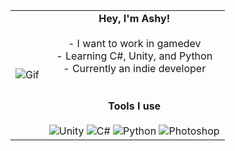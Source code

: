 |  |  |
|:-----:|:---------:|
| ![Gif](https://media1.giphy.com/media/v1.Y2lkPTc5MGI3NjExeGJodWd0N3lwN3d3aTRqeTkwYmJlN2tydHR3YTFuazQ2d2M2YnQ5ZyZlcD12MV9pbnRlcm5hbF9naWZfYnlfaWQmY3Q9Zw/MM8qStHULShwknE32J/giphy.gif) | **Hey, I'm Ashy!**<br><br>- I want to work in gamedev<br>- Learning C#, Unity, and Python<br>- Currently an indie developer<br><br><br>**Tools I use**<br><br>![Unity](https://img.shields.io/badge/-Unity-000000?style=for-the-badge&logo=unity&logoColor=white) ![C#](https://img.shields.io/badge/-C%23-239120?style=for-the-badge&logo=c-sharp&logoColor=white) ![Python](https://img.shields.io/badge/-Python-3776AB?style=for-the-badge&logo=python&logoColor=white) ![Photoshop](https://img.shields.io/badge/-Photoshop-31A8FF?style=for-the-badge&logo=adobe-photoshop&logoColor=white) |
